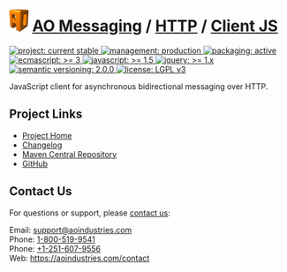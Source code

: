 # [<img src="ao-logo.png" alt="AO Logo" width="35" height="40">](https://github.com/aoindustries) [AO Messaging](https://github.com/aoindustries/ao-messaging) / [HTTP](https://github.com/aoindustries/ao-messaging-http) / [Client JS](https://github.com/aoindustries/ao-messaging-http-client-js)
<p>
	<a href="https://aoindustries.com/life-cycle#project-current-stable">
		<img src="https://aoindustries.com/ao-badges/project-current-stable.svg" alt="project: current stable" />
	</a>
	<a href="https://aoindustries.com/life-cycle#management-production">
		<img src="https://aoindustries.com/ao-badges/management-production.svg" alt="management: production" />
	</a>
	<a href="https://aoindustries.com/life-cycle#packaging-active">
		<img src="https://aoindustries.com/ao-badges/packaging-active.svg" alt="packaging: active" />
	</a>
	<br />
	<a href="http://www.ecma-international.org/publications/standards/Ecma-262.htm">
		<img src="https://aoindustries.com/ao-badges/ecmascript-3.svg" alt="ecmascript: &gt;= 3" />
	</a>
	<a href="https://developer.mozilla.org/en-US/docs/Web/JavaScript/New_in_JavaScript/1.5">
		<img src="https://aoindustries.com/ao-badges/javascript-1.5.svg" alt="javascript: &gt;= 1.5" />
	</a>
	<a href="https://api.jquery.com/">
		<img src="https://aoindustries.com/ao-badges/jquery-1.x.svg" alt="jquery: &gt;= 1.x" />
	</a>
	<a href="http://semver.org/spec/v2.0.0.html">
		<img src="https://aoindustries.com/ao-badges/semver-2.0.0.svg" alt="semantic versioning: 2.0.0" />
	</a>
	<a href="https://www.gnu.org/licenses/lgpl-3.0">
		<img src="https://aoindustries.com/ao-badges/license-lgpl-3.0.svg" alt="license: LGPL v3" />
	</a>
</p>

JavaScript client for asynchronous bidirectional messaging over HTTP.

## Project Links
* [Project Home](https://aoindustries.com/ao-messaging/http/client-js/)
* [Changelog](https://aoindustries.com/ao-messaging/http/client-js/changelog)
* [Maven Central Repository](https://search.maven.org/artifact/com.aoindustries/ao-messaging-http-client-js)
* [GitHub](https://github.com/aoindustries/ao-messaging-http-client-js)

## Contact Us
For questions or support, please [contact us](https://aoindustries.com/contact):

Email: [support@aoindustries.com](mailto:support@aoindustries.com)  
Phone: [1-800-519-9541](tel:1-800-519-9541)  
Phone: [+1-251-607-9556](tel:+1-251-607-9556)  
Web: https://aoindustries.com/contact
